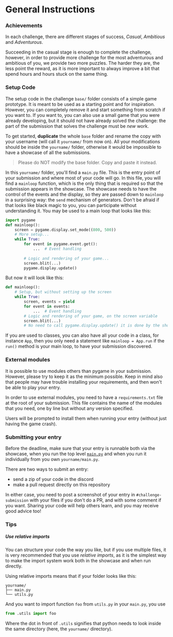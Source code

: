 # General Instructions

### Achievements

In each challenge, there are different stages of success, *Casual*, *Ambitious*
and *Adventurous*.

Succeeding in the casual stage is enough to complete the challenge,
however, in order to provide more challenge for the most adventurous
and ambitious of you, we provide two more puzzles.
The harder they are, the less point the reward,
as it is more important to always improve a bit that spend hours and hours
stuck on the same thing.

### Setup Code

The setup code in the challenge `base/` folder consists of a simple game prototype.
It is meant to be used as a starting point and for inspiration. However, you can
completely remove it and start something from scratch if you want to. 
If you want to, you can also use a small game that you were already developing,
but it should not have already solved the challenge: the part of the submission
that solves the challenge must be *new* work.

To get started, **duplicate** the whole `base` folder and rename the copy with your username
(will call it `yourname/` from now on). All your modifications should be inside the `yourname/` folder,
otherwise it would be impossible to have a showcase of all the submissions.

> Please do NOT modify the base folder. Copy and paste it instead.

In this `yourname/` folder, you'll find a `main.py` file. This is the entry point of your submission and where
most of your code will go.
In this file, you will find a `mainloop` function, which is the only thing that is required so that the submission
appears in the showcase. The showcase needs to have the control of the events and the display, so they are
passed down to `mainloop` in a surprising way: the `send` mechanism of generators.
Don't be afraid if that looks like black magic to you,
you can participate without understanding it.
You may be used to a main loop that looks like this:

```python
import pygame
def mainloop():
    screen = pygame.display.set_mode((800, 500))
    # More setup...
    while True:
        for event in pygame.event.get():
            ...  # Event handling
        
        # Logic and rendering of your game...
        screen.blit(...)
        pygame.display.update()
```

But now it will look like this:
```python
def mainloop():
    # Setup, but without setting up the screen
    while True:
        screen, events = yield
        for event in events:
            ...  # Event handling
        # Logic and rendering of your game, on the screen variable
        screen.blit(...)
        # No need to call pygame.display.update() it is done by the showcase.
```

If you are used to classes, you can also have all your code in a class, for instance `App`,
then you only need a statement like `mainloop = App.run` if the `run()` method is your main loop,
to have your submission discovered.

### External modules

It is possible to use modules others than pygame in your submission.
However, please try to keep it as the minimum possible.
Keep in mind also that people may have trouble installing your requirements,
and then won't be able to play your entry.

In order to use external modules, you need to have a `requirements.txt` file
at the root of your submission. This file contains the name of the modules
that you need, one by line but without any version specified.

Users will be prompted to install them when running your entry (without just having the game crash).

### Submitting your entry

Before the deadline, make sure that your entry is runnable both via the showcase,
when you run the top level [`main.py`](main.py) and when you run it individually
from you own `yourname/main.py`.

There are two ways to submit an entry:
- send a zip of your code in the discord
- make a pull request directly on this repository

In either case, you need to post a screenshot of your entry in `#challenge-submission`
with your files if you don't do a PR, and with some comment if you want.
Sharing your code will help others learn, and you may receive good advice too!

### Tips

##### Use relative imports

You can structure your code the way you like, but if you use multiple files,
it is very recommended that you use *relative imports*, as it is the simplest way to
make the import system work both in the showcase and when run directly.

Using relative imports means that if your folder looks like this:
```
yourname/
├── main.py
└── utils.py
```
And you want to import function `foo` from `utils.py` in your `main.py`,
you use
```python
from .utils import foo
```
Where the dot in front of `.utils` signifies that python needs to look inside the
same directory (here, the `yourname/` directory).
